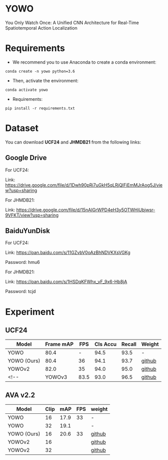 # YOWO
You Only Watch Once: A Unified CNN Architecture for Real-Time Spatiotemporal Action Localization

# Requirements
- We recommend you to use Anaconda to create a conda environment:
```Shell
conda create -n yowo python=3.6
```

- Then, activate the environment:
```Shell
conda activate yowo
```

- Requirements:
```Shell
pip install -r requirements.txt 
```

# Dataset
You can download **UCF24** and **JHMDB21** from the following links:

## Google Drive
For UCF24:

Link: https://drive.google.com/file/d/1Dwh90pRi7uGkH5qLRjQIFiEmMJrAog5J/view?usp=sharing

For JHMDB21: 

Link: https://drive.google.com/file/d/15nAIGrWPD4eH3y5OTWHiUbjwsr-9VFKT/view?usp=sharing

## BaiduYunDisk
For UCF24:

Link: https://pan.baidu.com/s/11GZvbV0oAzBhNDVKXsVGKg

Password: hmu6 

For JHMDB21: 

Link: https://pan.baidu.com/s/1HSDqKFWhx_vF_9x6-Hb8jA 

Password: tcjd 


# Experiment
## UCF24
|    Model    |    Frame mAP    |   FPS   |    Cls Accu    |    Recall    |    Weight    |
|-------------|-----------------|---------|----------------|--------------|--------------|
|    YOWO     |      80.4       |    -    |      94.5      |      93.5    |       -      |
| YOWO (Ours) |      80.4       |    36   |      94.1      |      93.7    | [github](https://github.com/yjh0410/PyTorch_YOWO/releases/download/yowo-weight/yowo_80.4.pth)   |
| YOWOv2      |      82.0       |    35   |      94.0      |      95.0    | [github]()   |
<!-- | YOWOv3      |      83.5       |      93.0      |      96.5    | [github](https://github.com/yjh0410/PyTorch_YOWO/releases/download/yowo-weight/yowo_v3_83.5.pth)   | -->


## AVA v2.2
|    Model    |    Clip    |    mAP    |   FPS   |    weight    |
|-------------|------------|-----------|---------|--------------|
|    YOWO     |     16     |   17.9    |    33   |       -      |
|    YOWO     |     32     |   19.1    |         |       -      |
| YOWO (Ours) |     16     |   20.6    |    33   |  [github](https://github.com/yjh0410/PyTorch_YOWO/releases/download/yowo-weight/yowo_ava_v2.2_20.6.pth)  |
| YOWOv2      |     16     |       |       |  [github]()  |
| YOWOv2      |     32     |       |       |  [github]()  |
